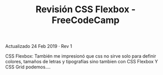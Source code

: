 ﻿---
layout: post
title: Revisión CSS Flexbox - FreeCodeCamp
categories: [frontend]
image: https://www.explore-group.com/storage/images-processed/w-1500_h-auto_m-fit_s-any__Free-code-camp-banner.jpg
---
Actualizado 24 Feb 2019 · Rev 1


CSS Flexbox:
También me impresionó que css no sirve solo para definir colores, tamaños de letras y tipografías sino tambien con CSS Flexbox Y CSS Grid podemos....
     